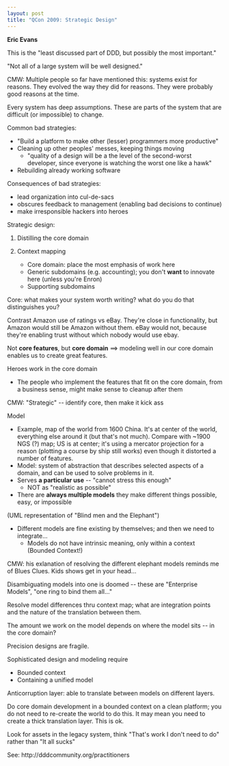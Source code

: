 ```yaml
---
layout: post
title: "QCon 2009: Strategic Design"
---
```




<p><strong>Eric Evans</strong></p>

<p>This is the "least discussed part of DDD, but possibly the most
important."</p>

<p>"Not all of a large system will be well designed."</p>

<p>CMW: Multiple people so far have mentioned this: systems exist
for reasons. They evolved the way they did for reasons. They were
probably good reasons at the time.</p>

<p>Every system has deep assumptions. These are parts of the system
that are difficult (or impossible) to change.</p>

<p>Common bad strategies:</p>

<ul>
<li>"Build a platform to make other (lesser) programmers more
productive"</li>
<li>Cleaning up other peoples' messes, keeping things moving
<ul>
<li>"quality of a design will be a the level of the
second-worst developer, since everyone is watching the worst
one like a hawk"</li>
</ul></li>
<li>Rebuilding already working software</li>
</ul>

<p>Consequences of bad strategies:</p>

<ul>
<li>lead organization into cul-de-sacs</li>
<li>obscures feedback to management (enabling bad decisions to
continue)</li>
<li>make irresponsible hackers into heroes</li>
</ul>

<p>Strategic design:</p>

<ol>
<li>Distilling the core domain</li>
<li><p>Context mapping</p>

<ul>
<li>Core domain: place the most emphasis of work here</li>
<li>Generic subdomains (e.g. accounting); you don't <strong>want</strong> to
innovate here (unless you're Enron)</li>
<li>Supporting subdomains</li>
</ul></li>
</ol>

<p>Core: what makes your system worth writing? what do you do that
distinguishes you?</p>

<p>Contrast Amazon use of ratings vs eBay. They're close in
functionality, but Amazon would still be Amazon without
them. eBay would not, because they're enabling trust without
which nobody would use ebay.</p>

<p>Not <strong>core features</strong>, but <strong>core domain</strong> ==> modeling well in
our core domain enables us to create great features.</p>

<p>Heroes work in the core domain</p>

<ul>
<li>The people who implement the features that fit on the core
domain, from a business sense, might make sense to cleanup
after them</li>
</ul>

<p>CMW: "Strategic" -- identify core, then make it kick ass</p>

<p>Model</p>

<ul>
<li>Example, map of the world from 1600 China. It's at center of
the world, everything else around it (but that's not
much). Compare with ~1900 NGS (?) map; US is at center; it's
using a mercator projection for a reason (plotting a course by
ship still works) even though it distorted a number of
features.</li>
<li>Model: system of abstraction that describes selected aspects of
a domain, and can be used to solve problems in it.</li>
<li>Serves <strong>a particular use</strong> -- "cannot stress this enough"
<ul>
<li>NOT as "realistic as possible"</li>
</ul></li>
<li>There are <strong>always multiple models</strong> they make different things
possible, easy, or impossible</li>
</ul>

<p>(UML representation of "Blind men and the Elephant")</p>

<ul>
<li>Different models are fine existing by themselves; and then we
need to integrate...
<ul>
<li>Models do not have intrinsic meaning, only within a context
(Bounded Context!)</li>
</ul></li>
</ul>

<p>CMW: his exlanation of resolving the different elephant models
reminds me of Blues Clues. Kids shows get in your head...</p>

<p>Disambiguating models into one is doomed -- these are "Enterprise
Models", "one ring to bind them all..."</p>

<p>Resolve model differences thru context map; what are integration
points and the nature of the translation between them.</p>

<p>The amount we work on the model depends on where the model sits
-- in the core domain?</p>

<p>Precision designs are fragile.</p>

<p>Sophisticated design and modeling require</p>

<ul>
<li>Bounded context</li>
<li>Containing a unified model</li>
</ul>

<p>Anticorruption layer: able to translate between models on
different layers.</p>

<p>Do core domain development in a bounded context on a clean
platform; you do not need to re-create the world to do this. It
may mean you need to create a thick translation layer. This is
ok.</p>

<p>Look for assets in the legacy system, think "That's work I don't
need to do" rather than "It all sucks"</p>

<p>See: http://dddcommunity.org/practitioners</p>



